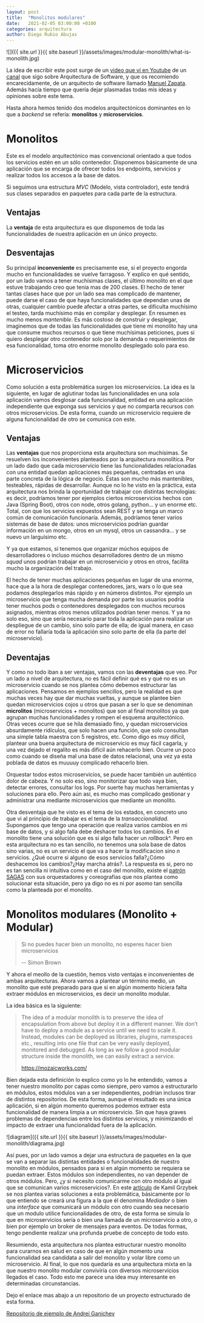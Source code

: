 ```yaml
---
layout: post
title:  "Monolitos modulares"
date:   2021-02-05 03:00:00 +0100
categories: arquitectura
author: Diego Rubio Abujas
---
```


![]({{ site.url }}{{ site.baseurl }}/assets/images/modular-monolith/what-is-monolith.jpg)

La idea de escribir este post surge de un [video que ví en Youtube](https://www.youtube.com/watch?v=_Maknc_e1-g) de un [canal](https://www.youtube.com/channel/UCs5ccxrTx9k8DN9YXnHm5AQ) que sigo sobre Arquitectura de Software, y que os recomiendo encarecidamente, de un arquitecto de software llamado [Manuel Zapata](https://manuelzapata.co/category/arquitectura-de-software/). Además hacía tiempo que quería dejar plasmadas todas mis ideas y opiniones sobre este tema.

Hasta ahora hemos tenido dos modelos arquitectónicos dominantes en lo que a *backend* se refería: **monolitos** y **microservicios**.

# Monolitos
Este es el modelo arquitectónico mas convencional orientado a que todos los servicios estén en un sólo contenedor. Disponemos básicamente de una aplicación que se encarga de ofrecer todos los endpoints, servicios y realizar todos los accesos a la base de datos. 

Si seguimos una estructura *MVC* (Modelo, vista controlador), este tendrá sus clases separados en paquetes para cada parte de la estructura. 

## Ventajas
La **ventaja** de esta arquitectura es que disponemos de toda las funcionalidades de nuestra aplicación en un único proyecto. 

## Desventajas
Su principal **inconveniente** es precisamente ese, si el proyecto engorda mucho en funcionalidades se vuelve farragoso. Y explico en qué sentido, por un lado vamos a tener muchísimas clases, el último monolito en el que estuve trabajando creo que tenia mas de 200 clases. El hecho de tener tantas clases hace que por un lado sea mas complicado de mantener, puede darse el caso de que haya funcionalidades que dependan unas de otras, cualquier cambio puede afectar a otras partes, se dificulta muchísimo el testeo, tarda muchísimo más en compilar y desplegar. En resumen es mucho menos *mantenible*. Es más costoso de construir y desplegar, imaginemos que de todas las funcionalidades que tiene mi monolito hay una que consume muchos recursos o que tiene muchísimas peticiones, pues si quiero desplegar otro contenedor solo por la demanda o requerimientos de esa funcionalidad, toma otro enorme monolito desplegado solo para eso.

# Microservicios
Como solución a esta problemática surgen los microservicios. La idea es la siguiente, en lugar de aglutinar todas las funcionalidades en una sola aplicación vamos desglosar cada funcionalidad, entidad en una aplicación independiente que exponga sus servicios y que no comparta recursos con otros microservicios. De esta forma, cuando un microservicio requiere de alguna funcionalidad de otro se comunica con este.

## Ventajas
Las **ventajas** que nos proporciona esta arquitectura son muchísimas. Se resuelven los inconvenientes planteados por la arquitectura monolítica. Por un lado dado que cada microservicio tiene las funcionalidades relacionadas con una entidad quedan aplicaciones mas pequeñas, centradas en una parte concreta de la lógica de negocio. Éstas son mucho más mantenibles, testeables, rápidas de desarrollar. Aunque no lo he visto en la práctica, esta arquitectura nos brinda la oportunidad de trabajar con distintas tecnologías: es decir, podríamos tener por ejemplos ciertos microservicios hechos con Java (Spring Boot), otros con node, otros golang, python... y un enorme etc. Total, con que los servicios expuestos sean REST y se tenga un marco común de comunicación funcionaría. Además, podríamos tener varios sistemas de base de datos: unos microservicios podrían guardar información en un mongo, otros en un mysql, otros un cassandra... y se nuevo un larguísimo etc.

Y ya que estamos, si tenemos que organizar múchos equipos de desarrolladores o incluso múchos desarrolladores dentro de un mismo *squad* unos podrían trabajar en un microservicio y otros en otros, facilita mucho la organización del trabajo.

El hecho de tener muchas aplicaciones pequeñas en lugar de una enorme, hace que a la hora de desplegar contenedores, jars, wars o lo que sea podamos desplegarlos más rápido y en números distintos. Por ejemplo un microservicio que tenga mucha demanda por parte los usuarios podría tener muchos pods o contenedores desplegados con muchos recursos asignados, mientras otros menos utilizados podrían tener menos. Y ya no solo eso, sino que sería necesario parar toda la aplicación para realizar un despliegue de un cambio, sino solo parte de ella; de igual manera, en caso de error no fallaría toda la aplicación sino solo parte de ella (la parte del microservicio).


## Deventajas
Y como no todo iban a ser ventajas, vamos con las **deventajas** que veo. Por un lado a nivel de arquitectura, no es fácil definir qué es y qué no es un microservicio cuando se nos plantea cómo debemos estructurar las aplicaciones. Pensamos en ejemplos sencillos, pero la realidad es que muchas veces hay que dar muchas vueltas, y aunque se plantee bien quedan microservicios cojos u otros que pasan a ser lo que se denominan **microlitos** (microservicios + monolitos) que son al final monolitos ya que agrupan muchas funcionalidades y rompen el esquema arquitectónico. Otras veces ocurre que se hila demasiado fino, y quedan microservicios absurdamente ridículos, que solo hacen una función, que solo consultan una simple tabla maestra con 5 registros, etc. Como digo es muy difícil, plantear una buena arquitectura de microservicio es muy fácil cagarla, y una vez dejado el regalito es más difícil aún rehacerlo bien. Ocurre un poco como cuando se diseña mal una base de datos relacional, una vez ya esta poblada de datos es muuuuy complicado rehacerlo bien.

Orquestar todos estos microservicios, se puede hacer también un auténtico dolor de cabeza. Y no solo eso, sino monitorizar que todo vaya bien, detectar errores, consultar los logs. Por suerte hay muchas herramientas y soluciones para ello. Pero aún así, es mucho mas complicado gestionar y administrar una mediante microservicios que mediante un monolito.

Otra desventaja que he visto es el tema de los estados, en concreto uno que vi al principio de trabajar es el tema de la *transaccionalidad*. Supongamos que tengo una operación que realiza varios cambios en mi base de datos, y si algo falla debe deshacer todos los cambios. En el monolito tiene una solución que es si algo falla hacer un *rollback*^. Pero en esta arquitectura no es tan sencillo, no tenemos una sola base de datos sino varias, no es un servicio el que va a hacer la modificacion sino *n* servicios. ¿Qué ocurre si alguno de esos servicios falla?¿Cómo deshacemos los cambios?¿Hay marcha atrás?. La respuesta es si, pero no es tan sencilla ni intuitiva como en el caso del monolito, existe el [patrón SAGAS](https://microservices.io/patterns/data/saga.html) con sus orquestadores y coreografías que nos plantea como solucionar esta situación, pero ya digo no es ni por asomo tan sencilla como la planteada por el monolito.

# Monolitos modulares (Monolito + Modular)
>Si no puedes hacer bien un monolito, no esperes hacer bien microservicios
>
> -- Simon Brown

Y ahora el meollo de la cuestión, hemos visto ventajas e inconvenientes de ambas arquitecturas. Ahora vamos a plantear un término medio, un monolito que esté preparado para que si en algún momento hiciera falta extraer módulos en microservicios, es decir un monolito modular.

La idea básica es la siguiente: 

>The idea of a modular monolith is to preserve the idea of encapsulation from above but deploy it in a different manner. We don’t have to deploy a module as a service until we need to scale it. Instead, modules can be deployed as libraries, plugins, namespaces etc., resulting into one file that can be very easily deployed, monitored and debugged. As long as we follow a good modular structure inside the monolith, we can easily extract a service.
>
> https://mozaicworks.com/

Bien dejada esta definición lo explico como yo lo he entendido, vamos a tener nuestro monolito por capas como siempre, pero vamos a estructurarlo en módulos, estos módulos van a ser independientes, podrían inclusos tirar de distintos repositorios. De esta forma, aunque el resultado es una única aplicación, si en algún momento queremos podemos extraer esta funcionalidad de manera limpia a un microservicio. Sin que haya graves problemas de dependencias entre los distintos servicios, y minimizando el impacto de extraer una funcionalidad fuera de la aplicación. 

![diagram]({{ site.url }}{{ site.baseurl }}/assets/images/modular-monolith/diagrama.jpg)

Así pues, por un lado vamos a dejar una estructura de paquetes en la que se van a separar las distintas entidades o funcionalidades de nuestro monolito en módulos, pensados para si en algún momento se requiera se puedan extraer. Estos módulos son independientes, no van depender de otros módulos. Pero, ¿y si necesito comunicarme con otro módulo al igual que se comunican varios microservicios?. En este [artículo](http://www.kamilgrzybek.com/design/modular-monolith-primer/) de Kamil Grzybek se nos plantea varias soluciones a esta problemática, básicamente por lo que entiendo se creará una figura a la que él denomina *Mediador* o bien una *interface* que comunicará un módulo con otro cuando sea necesario que un modulo utilice funcionalidades de otro, de esta forma se simula lo que en microservicios sería o bien una llamada de un microservicio a otro, o bien por ejemplo un broker de mensajes para eventos. De todas formas, tengo pendiente realizar una profunda pruebe de concepto de todo esto. 

Resumiendo, esta arquitectura nos plantea estructurar nuestro monolito para curarnos en salud en caso de que en algún momento una funcionalidad sea candidata a salir del monolito y volar libre como un microservicio. Al final, lo que nos quedaría es una arquitectura mixta en la que nuestro monolito modular conviviría con diversos microservicios llegados el caso. Todo esto me parece una idea muy interesante en determinadas circunstancias.

Dejo el enlace mas abajo a un repositorio de un proyecto estructurado de esta forma.

[Repositorio de ejemplo de Andrei Ganichev](https://github.com/kgrzybek/modular-monolith-with-ddd)
